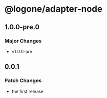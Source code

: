 # @logone/adapter-node

## 1.0.0-pre.0

### Major Changes

- v1.0.0-pre

## 0.0.1

### Patch Changes

- the first release
